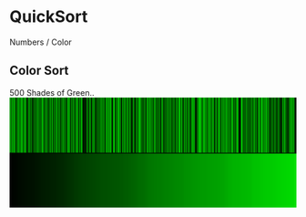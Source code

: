 # QuickSort
Numbers / Color
## Color Sort
500 Shades of Green..
![GreenGo](/screenshots/colorSort.png)
